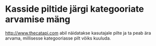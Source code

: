 # Kasside piltide järgi kategooriate arvamise mäng
http://www.thecatapi.com abil näidatakse kasutajale pilte ja ta peab ära arvama, millisesse kategooriasse pilt võiks kuuluda.
